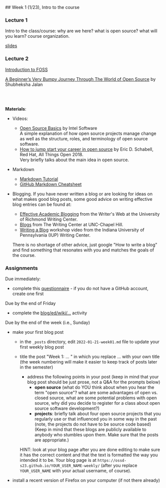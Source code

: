 <div class="week">

<div class="week_heading" markdown="1">
## Week 1 (1/23), Intro to the course
</div>

<div class="column_materials"  markdown="1">

### Lecture 1

Intro to the class/course: why are we here? what is open source? what will you learn?
course organization.

[slides](slides/course_logistics.html)

### Lecture 2

[Introduction to FOSS](slides/introduction.html)

[A Beginner’s Very Bumpy Journey Through The World of Open Source](https://www.freecodecamp.org/news/a-beginners-very-bumpy-journey-through-the-world-of-open-source-4d108d540b39)
by Shubheksha Jalan

<br>
<br>

**Materials**:

- Videos:

  - [Open Source Basics](https://youtu.be/Tyd0FO0tko8) by Intel Software <br>
    A simple explanation of how open source projects manage change as well as the structure,
    roles, and terminology of open source software.
  - [How to jump start your career in open source](https://youtu.be/9X6HYoTl3K0) by Eric D. Schabell, Red Hat, All Things Open 2018. <br>
    Very briefly talks about the main idea in open source.

- Markdown

  - [Markdown Tutorial](https://www.markdowntutorial.com/)
  - [GitHub Markdown Cheatsheet](https://github.com/adam-p/markdown-here/wiki/Markdown-Cheatsheet)

- Blogging. If you have never written a blog or are looking for ideas on what makes good blog posts, some good advice on writing effective blog entries can be found at:

  - [Effective Academic Blogging](http://writing2.richmond.edu/writing/wweb/blogging.html) from the Writer's Web at the University of Richmond Writing Center.
  - [Blogs](http://writingcenter.unc.edu/handouts/blogs/) from The Writing Center at UNC-Chapel Hill.
  - [Writing a Blog](https://www.youtube.com/watch?v=DWeXddNcN00) workshop video from the Indiana University of Pennsylvania (IUP) Writing Center.

  There is no shortage of other advice, just google "How to write a blog" and find something that resonates with you and matches the goals of the course.

</div>

<div class="column_assign"  markdown="1">

### Assignments

Due immediately:

- complete this [questionnaire](https://forms.gle/MDRqQTFRX76Aq9AC8) - if you do not have a GitHub account, create one first

Due by the end of Friday

- complete the [blog/ed/wiki/...](activities/blog_slack_wiki_git.html) activity

Due by the end of the week (i.e., Sunday)

- make your first blog post

  - in the `_posts` directory, edit `2022-01-21-week01.md` file to update your first
    weekly blog post
  - title the post "Week 1: ... " in which you replace ... with your own title (the week numbering will make it easier to keep track of posts later in the semester)

    - address the following points in your post (keep in mind that your blog post should be just prose, not a Q&amp;A for the prompts below)
      - **open source** (what do YOU think about when you hear the term "open source"?
        what are some advantages of open vs. closed source, what are some potential
        problems with open source, why did you decide to register for a class about open source software development?)
      - **projects**: briefly talk about four open source projects that you regularly use or that influenced you in some way in the past (note, the projects do not have to be source code based)
        (Keep in mind that these blogs are publicly available to anybody who stumbles upon them. Make sure that the posts are appropriate.)

    HINT: look at your blog page after you are done editing to make sure it has the correct content and that the text is formatted the way you intended it to be.
    Your blog page is at `https://ossd-s23.github.io/YOUR_USER_NAME-weekly/`
    (after you replace `YOUR_USER_NAME` with your actual username, of course).

- install a recent version of Firefox on your computer (if not there already)

</div>
</div>
